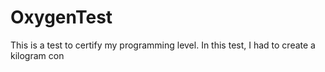 # OxygenTest
This is a test to certify my programming level. In this test, I had to create a kilogram con          
